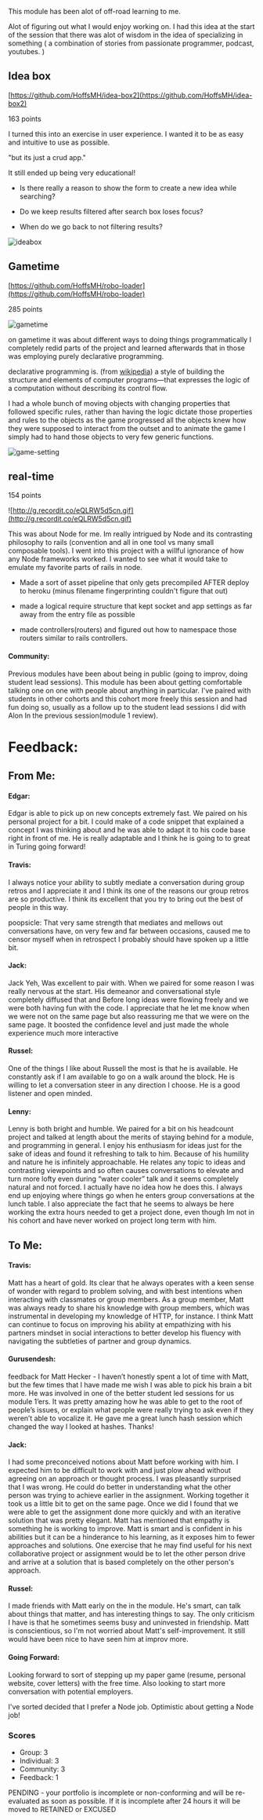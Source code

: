 This module has been alot of off-road learning to me.

Alot of figuring out what I would enjoy working on. I had this idea at the start of the session that there was alot of wisdom in the idea of specializing in something ( a combination of stories from passionate programmer, podcast, youtubes. )

## Idea box
[https://github.com/HoffsMH/idea-box2](https://github.com/HoffsMH/idea-box2)

163 points

I turned this into an exercise in user experience. I wanted it to be as easy and intuitive to use as possible.

"but its just a crud app."

It still ended up being very educational!

* Is there really a reason to show the form to create a new idea while searching?

* Do we keep results filtered after search box loses focus?

* When do we go back to not filtering results?

![ideabox](http://g.recordit.co/xyu0HBG5Td.gif)

## Gametime
[https://github.com/HoffsMH/robo-loader](https://github.com/HoffsMH/robo-loader)

285 points

![gametime](http://g.recordit.co/53Z2tX8nMR.gif)

on gametime it was about different ways to doing things programmatically
I completely redid parts of the project and learned afterwards that in those was employing purely declarative programming.

declarative programming is. (from [wikipedia](https://en.wikipedia.org/wiki/Declarative_programming))
a style of building the structure and elements of computer programs—that expresses the logic of a computation without describing its control flow.

I had a whole bunch of moving objects with changing properties that followed specific rules, rather than having the logic dictate those properties and rules to the objects as the game progressed all the objects knew how they were supposed to interact from the outset and to animate the game I simply had to hand those objects to very few generic functions.

![game-setting](http://g.recordit.co/lzMgFRhK6B.gif)

## real-time

154 points

![http://g.recordit.co/eQLRW5d5cn.gif](http://g.recordit.co/eQLRW5d5cn.gif)

This was about Node for me. Im really intrigued by Node and its contrasting philosophy to rails (convention and all in one tool vs many small composable tools). I went into this project with a willful ignorance of how any Node frameworks worked. I wanted to see what it would take to emulate my favorite parts of rails in node.

* Made a sort of asset pipeline that only gets precompiled AFTER deploy to heroku (minus filename fingerprinting couldn't figure that out)

* made a logical require structure that kept socket and app settings as far away from the entry file as possible

* made controllers(routers) and figured out how to namespace those routers similar to rails controllers.

#### Community:
Previous modules have been about being in public (going to improv, doing student lead sessions). This module has been about getting comfortable talking one on one with people about anything in particular. I've paired with students in other cohorts and this cohort more freely this session and had fun doing so, usually as a follow up to the student lead sessions I did with Alon In the previous session(module 1 review).

# Feedback:
##  From Me:
#### Edgar:
Edgar is able to pick up on new concepts extremely fast. We paired on his personal project for a bit. I could make of a code snippet that explained a concept I was thinking about and he was able to adapt it to his code base right in front of me. He is really adaptable and I think he is going to to great in Turing going forward!

#### Travis:
I always notice your ability to subtly mediate a conversation during group retros and I appreciate it and I think its one of the reasons our group retros are so productive. I think its excellent that you try to bring out the best of people in this way.

poopsicle: That very same strength that mediates and mellows out conversations have, on very few and far between occasions, caused me to censor myself when in retrospect I probably should have spoken up a little bit.

#### Jack:
Jack Yeh, Was excellent to pair with. When we paired for some reason I was really nervous at the start. His demeanor and conversational style completely diffused that and Before long ideas were flowing freely and we were both having fun with the code.  I appreciate that he let me know when we were not on the same page but also reassuring me that we were on the same page. It boosted the confidence level and just made the whole experience much more interactive

#### Russel:
One of the things I like about Russell the most is that he is available. He constantly ask if I am available to go on a walk around the block. He is willing to let a conversation steer in any direction I choose. He is a good listener and open minded.

#### Lenny:
Lenny is both bright and humble. We paired for a bit on his headcount project and talked at length about the merits of staying behind for a module, and programming in general. I enjoy his enthusiasm for ideas just for the sake of ideas and found it refreshing to talk to him. Because of his humility and nature he is infinitely approachable. He relates any topic to ideas and contrasting viewpoints and so often causes conversations to elevate and turn more lofty even during  “water cooler” talk and it seems completely natural and not forced. I actually have no idea how he does this. I always end up enjoying where things go when he enters group  conversations at the lunch table. I also appreciate the fact that he seems to always be here working the extra hours needed to get a project done, even though Im not in his cohort and have never worked on project  long term with him.

## To Me:

#### Travis:
Matt has a heart of gold. Its clear that he always operates with a keen sense of wonder with regard to problem solving, and with best
intentions when interacting with classmates or group members. As a group member, Matt was always ready to share his knowledge with group
members, which was instrumental in developing my knowledge of HTTP, for instance. I think Matt can continue to focus on improving his
ability at empathizing with his partners mindset in social interactions to better develop his fluency with navigating the subtleties of
partner and group dynamics.

#### Gurusendesh:
feedback for Matt Hecker - I haven’t honestly spent a lot of time with Matt, but the few times that I have made me wish I was able to pick his brain a bit more. He was involved in one of the better student led sessions for us module 1’ers.  It was pretty amazing how he was able to get to the root of people’s issues, or explain what people were really trying to ask even if they weren’t able to vocalize it. He gave me a  great lunch hash session which changed the way I looked at hashes. Thanks!

#### Jack:
I had some preconceived notions about Matt before working with him. I expected him to be difficult to work with and just plow ahead without agreeing on an approach or thought process. I was pleasantly surprised that I was wrong. He could do better in understanding what the other person was trying to achieve earlier in the assignment. Working together it took us a little bit to get on the same page. Once we did I found that we were able to get the assignment done more quickly and with an iterative solution that was pretty elegant. Matt has mentioned that empathy is something he is working to improve. Matt is smart and is confident in his abilities but it can be a hinderance to his learning, as it exposes him to fewer approaches and solutions.  One exercise that he may find useful for his next collaborative project or assignment would be to let the other person drive and arrive at a solution that is based completely on the other person's approach.

#### Russel:
I made friends with Matt early on the in the module. He's smart, can talk about things that matter, and has interesting things to say. The only criticism I have is that he sometimes seems busy and uninvested in friendship. Matt is conscientious, so I'm not worried about Matt's self-improvement. It still would have been nice to have seen him at improv more.




#### Going Forward:
Looking forward to sort of stepping up my paper game (resume, personal website, cover letters) with the free time. Also looking to start more conversation with potential employers.

I've sorted decided that I prefer a Node job. Optimistic about getting a Node job!


### Scores

- Group: 3
- Individual: 3
- Community: 3
- Feedback: 1

PENDING - your portfolio is incomplete or non-conforming and will be re-evaluated as soon as possible. If it is incomplete after 24 hours it will be moved to RETAINED or EXCUSED
